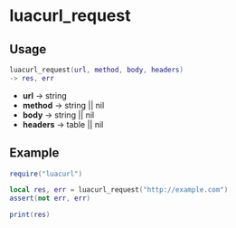 # luacurl_request

## Usage

```lua
luacurl_request(url, method, body, headers)
-> res, err
```
- **url** -> string
- **method** -> string || nil
- **body** -> string || nil
- **headers** -> table || nil

## Example

```lua
require("luacurl")

local res, err = luacurl_request("http://example.com")
assert(not err, err)

print(res)
```
